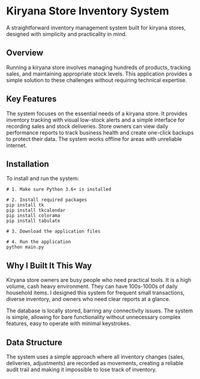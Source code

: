 # Kiryana Store Inventory System

A straightforward inventory management system built for kiryana stores, designed with simplicity and practicality in mind.

## Overview

Running a kiryana store involves managing hundreds of products, tracking sales, and maintaining appropriate stock levels. This application provides a simple solution to these challenges without requiring technical expertise.

## Key Features

The system focuses on the essential needs of a kiryana store. It provides inventory tracking with visual low-stock alerts and a simple interface for recording sales and stock deliveries. Store owners can view daily performance reports to track business health and create one-click backups to protect their data. The system works offline for areas with unreliable internet.

## Installation

To install and run the system:

```
# 1. Make sure Python 3.6+ is installed

# 2. Install required packages
pip install tk
pip install tkcalendar
pip install colorama
pip install tabulate

# 3. Download the application files

# 4. Run the application
python main.py
```

## Why I Built It This Way

Kiryana store owners are busy people who need practical tools. It is a high volume, cash heavy environment. They can have 100s-1000s of daily household items. I designed this system for frequent small transactions, diverse inventory, and owners who need clear reports at a glance.

The database is locally stored, barring any connectivity issues. The system is simple, allowing for bare functionality without unnecessary complex features, easy to operate with minimal keystrokes.

## Data Structure

The system uses a simple approach where all inventory changes (sales, deliveries, adjustments) are recorded as movements, creating a reliable audit trail and making it impossible to lose track of inventory.



